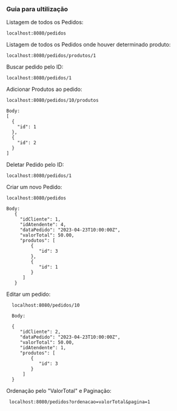 ### Guia para ultilização


Listagem de todos os Pedidos:

    localhost:8080/pedidos
    
Listagem de todos os Pedidos onde houver determinado produto:    

    localhost:8080/pedidos/produtos/1
    
Buscar pedido pelo ID:

    localhost:8080/pedidos/1
    
Adicionar Produtos ao pedido:
    
    localhost:8080/pedidos/10/produtos
    
    Body:
    [
      {
        "id": 1
      },
      {
        "id": 2
      }
    ]
    
Deletar Pedido pelo ID:

    localhost:8080/pedidos/1
    
Criar um novo Pedido:

    localhost:8080/pedidos
    
    Body:
       {
         "idCliente": 1,
         "idAtendente": 4,
         "dataPedido": "2023-04-23T10:00:00Z",
         "valorTotal": 50.00,
         "produtos": [
             {
                "id": 3
             },
             {
                "id": 1
             }
          ]
       }
    
 Editar um pedido:
 
      localhost:8080/pedidos/10
      
      Body:
      
      {
         "idCliente": 2,
         "dataPedido": "2023-04-23T10:00:00Z",
         "valorTotal": 50.00,
         "idAtendente": 1,
         "produtos": [
             {
                "id": 3
             }
          ]
      }
      
Ordenação pelo "ValorTotal" e Paginação:

     localhost:8080/pedidos?ordenacao=valorTotal&pagina=1